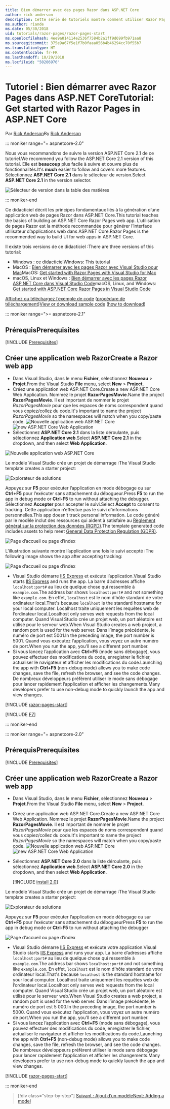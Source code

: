 ```yaml
---
title: Bien démarrer avec des pages Razor dans ASP.NET Core
author: rick-anderson
description: Cette série de tutoriels montre comment utiliser Razor Pages dans ASP.NET Core. Découvrez comment créer un modèle, générer du code pour Razor Pages, utiliser Entity Framework Core et SQL Server pour l’accès aux données, ajouter des fonctionnalités de recherche, ajouter la validation d’entrée et mettre à jour le modèle à l’aide de migrations.
ms.author: riande
ms.date: 05/30/2018
uid: tutorials/razor-pages/razor-pages-start
ms.openlocfilehash: 4ee9a014114e2536f7584b2a1ff9d699fb971aa8
ms.sourcegitcommit: 375e9a67f5e1f7b0faaa056b4b46294cc70f55b7
ms.translationtype: HT
ms.contentlocale: fr-FR
ms.lasthandoff: 10/29/2018
ms.locfileid: "50206976"
---
```

# <a name="tutorial-get-started-with-razor-pages-in-aspnet-core"></a><span data-ttu-id="4f3d7-104">Tutoriel : Bien démarrer avec Razor Pages dans ASP.NET Core</span><span class="sxs-lookup"><span data-stu-id="4f3d7-104">Tutorial: Get started with Razor Pages in ASP.NET Core</span></span>

<span data-ttu-id="4f3d7-105">Par [Rick Anderson](https://twitter.com/RickAndMSFT)</span><span class="sxs-lookup"><span data-stu-id="4f3d7-105">By [Rick Anderson](https://twitter.com/RickAndMSFT)</span></span>

::: moniker range="= aspnetcore-2.0"

<span data-ttu-id="4f3d7-106">Nous vous recommandons de suivre la version ASP.NET Core 2.1 de ce tutoriel.</span><span class="sxs-lookup"><span data-stu-id="4f3d7-106">We recommend you follow the ASP.NET Core 2.1 version of this tutorial.</span></span> <span data-ttu-id="4f3d7-107">Elle est **beaucoup** plus facile à suivre et couvre plus de fonctionnalités.</span><span class="sxs-lookup"><span data-stu-id="4f3d7-107">It's **much** easier to follow and covers more features.</span></span> <span data-ttu-id="4f3d7-108">Sélectionnez **ASP.NET Core 2.1** dans le sélecteur de version.</span><span class="sxs-lookup"><span data-stu-id="4f3d7-108">Select **ASP.NET Core 2.1** in the version selector.</span></span>

![Sélecteur de version dans la table des matières](razor-pages-start/_static/v21.png)

::: moniker-end

<span data-ttu-id="4f3d7-110">Ce didacticiel décrit les principes fondamentaux liés à la génération d’une application web de pages Razor dans ASP.NET Core.</span><span class="sxs-lookup"><span data-stu-id="4f3d7-110">This tutorial teaches the basics of building an ASP.NET Core Razor Pages web app.</span></span> <span data-ttu-id="4f3d7-111">L’utilisation de pages Razor est la méthode recommandée pour générer l’interface utilisateur d’applications web dans ASP.NET Core.</span><span class="sxs-lookup"><span data-stu-id="4f3d7-111">Razor Pages is the recommended way to build UI for web apps in ASP.NET Core.</span></span>

<span data-ttu-id="4f3d7-112">Il existe trois versions de ce didacticiel :</span><span class="sxs-lookup"><span data-stu-id="4f3d7-112">There are three versions of this tutorial:</span></span>

* <span data-ttu-id="4f3d7-113">Windows : ce didacticiel</span><span class="sxs-lookup"><span data-stu-id="4f3d7-113">Windows: This tutorial</span></span>
* <span data-ttu-id="4f3d7-114">MacOS : [Bien démarrer avec les pages Razor avec Visual Studio pour Mac](xref:tutorials/razor-pages-mac/razor-pages-start)</span><span class="sxs-lookup"><span data-stu-id="4f3d7-114">MacOS: [Get started with Razor Pages with Visual Studio for Mac](xref:tutorials/razor-pages-mac/razor-pages-start)</span></span>
* <span data-ttu-id="4f3d7-115">macOS, Linux et Windows : [Bien démarrer avec les pages Razor ASP.NET Core dans Visual Studio Code](xref:tutorials/razor-pages-vsc/razor-pages-start)</span><span class="sxs-lookup"><span data-stu-id="4f3d7-115">macOS, Linux, and Windows: [Get started with ASP.NET Core Razor Pages in Visual Studio Code](xref:tutorials/razor-pages-vsc/razor-pages-start)</span></span>

<span data-ttu-id="4f3d7-116">[Affichez ou téléchargez l’exemple de code](https://github.com/aspnet/Docs/tree/master/aspnetcore/tutorials/razor-pages/razor-pages-start/sample) ([procédure de téléchargement](xref:index#how-to-download-a-sample))</span><span class="sxs-lookup"><span data-stu-id="4f3d7-116">[View or download sample code](https://github.com/aspnet/Docs/tree/master/aspnetcore/tutorials/razor-pages/razor-pages-start/sample) ([how to download](xref:index#how-to-download-a-sample))</span></span>

::: moniker range=">= aspnetcore-2.1"

## <a name="prerequisites"></a><span data-ttu-id="4f3d7-117">Prérequis</span><span class="sxs-lookup"><span data-stu-id="4f3d7-117">Prerequisites</span></span>

[!INCLUDE [Prerequisites](~/includes/net-core-prereqs-windows.md)]

## <a name="create-a-razor-web-app"></a><span data-ttu-id="4f3d7-118">Créer une application web Razor</span><span class="sxs-lookup"><span data-stu-id="4f3d7-118">Create a Razor web app</span></span>

* <span data-ttu-id="4f3d7-119">Dans Visual Studio, dans le menu **Fichier**, sélectionnez **Nouveau** > **Projet**.</span><span class="sxs-lookup"><span data-stu-id="4f3d7-119">From the Visual Studio **File** menu, select **New** > **Project**.</span></span>
* <span data-ttu-id="4f3d7-120">Créez une application web ASP.NET Core.</span><span class="sxs-lookup"><span data-stu-id="4f3d7-120">Create a new ASP.NET Core Web Application.</span></span> <span data-ttu-id="4f3d7-121">Nommez le projet **RazorPagesMovie**.</span><span class="sxs-lookup"><span data-stu-id="4f3d7-121">Name the project **RazorPagesMovie**.</span></span> <span data-ttu-id="4f3d7-122">Il est important de nommer le projet *RazorPagesMovie* pour que les espaces de noms correspondent quand vous copiez/collez du code.</span><span class="sxs-lookup"><span data-stu-id="4f3d7-122">It's important to name the project *RazorPagesMovie* so the namespaces will match when you copy/paste code.</span></span>
 <span data-ttu-id="4f3d7-123">![Nouvelle application web ASP.NET Core](razor-pages-start/_static/np_2.1.png)</span><span class="sxs-lookup"><span data-stu-id="4f3d7-123">![new ASP.NET Core Web Application](razor-pages-start/_static/np_2.1.png)</span></span>
* <span data-ttu-id="4f3d7-124">Sélectionnez **ASP.NET Core 2.1** dans la liste déroulante, puis sélectionnez **Application web**.</span><span class="sxs-lookup"><span data-stu-id="4f3d7-124">Select **ASP.NET Core 2.1** in the dropdown, and then select **Web Application**.</span></span>

 ![Nouvelle application web ASP.NET Core](razor-pages-start/_static/np_2_2.1.png)

<span data-ttu-id="4f3d7-126">Le modèle Visual Studio crée un projet de démarrage :</span><span class="sxs-lookup"><span data-stu-id="4f3d7-126">The Visual Studio template creates a starter project:</span></span>

![Explorateur de solutions](razor-pages-start/_static/se2.1.png)

<span data-ttu-id="4f3d7-128">Appuyez sur **F5** pour exécuter l’application en mode débogage ou sur **Ctrl+F5** pour l’exécuter sans attachement du débogueur.</span><span class="sxs-lookup"><span data-stu-id="4f3d7-128">Press **F5** to run the app in debug mode or **Ctrl-F5** to run without attaching the debugger.</span></span> <span data-ttu-id="4f3d7-129">Sélectionnez **Accepter** pour accepter le suivi.</span><span class="sxs-lookup"><span data-stu-id="4f3d7-129">Select **Accept** to consent to tracking.</span></span> <span data-ttu-id="4f3d7-130">Cette application n’effectue pas le suivi d’informations personnelles.</span><span class="sxs-lookup"><span data-stu-id="4f3d7-130">This app doesn't track personal information.</span></span> <span data-ttu-id="4f3d7-131">Le code généré par le modèle inclut des ressources qui aident à satisfaire au [Règlement général sur la protection des données (RGPD)](xref:security/gdpr).</span><span class="sxs-lookup"><span data-stu-id="4f3d7-131">The template generated code includes assets to help meet [General Data Protection Regulation (GDPR)](xref:security/gdpr).</span></span>

![Page d’accueil ou page d’index](razor-pages-start/_static/homeGDPR.png)

<span data-ttu-id="4f3d7-133">L’illustration suivante montre l’application une fois le suivi accepté :</span><span class="sxs-lookup"><span data-stu-id="4f3d7-133">The following image shows the app after accepting tracking:</span></span>

![Page d’accueil ou page d’index](razor-pages-start/_static/home2.1.png)

* <span data-ttu-id="4f3d7-135">Visual Studio démarre [IIS Express](/iis/extensions/introduction-to-iis-express/iis-express-overview) et exécute l’application.</span><span class="sxs-lookup"><span data-stu-id="4f3d7-135">Visual Studio starts [IIS Express](/iis/extensions/introduction-to-iis-express/iis-express-overview) and runs the app.</span></span> <span data-ttu-id="4f3d7-136">La barre d’adresses affiche `localhost:port#` au lieu de quelque chose qui ressemble à `example.com`.</span><span class="sxs-lookup"><span data-stu-id="4f3d7-136">The address bar shows `localhost:port#` and not something like `example.com`.</span></span> <span data-ttu-id="4f3d7-137">En effet, `localhost` est le nom d’hôte standard de votre ordinateur local.</span><span class="sxs-lookup"><span data-stu-id="4f3d7-137">That's because `localhost` is the standard hostname for your local computer.</span></span> <span data-ttu-id="4f3d7-138">Localhost traite uniquement les requêtes web de l’ordinateur local.</span><span class="sxs-lookup"><span data-stu-id="4f3d7-138">Localhost only serves web requests from the local computer.</span></span> <span data-ttu-id="4f3d7-139">Quand Visual Studio crée un projet web, un port aléatoire est utilisé pour le serveur web.</span><span class="sxs-lookup"><span data-stu-id="4f3d7-139">When Visual Studio creates a web project, a random port is used for the web server.</span></span> <span data-ttu-id="4f3d7-140">Dans l’image précédente, le numéro de port est 5001.</span><span class="sxs-lookup"><span data-stu-id="4f3d7-140">In the preceding image, the port number is 5001.</span></span> <span data-ttu-id="4f3d7-141">Quand vous exécutez l’application, vous voyez un autre numéro de port.</span><span class="sxs-lookup"><span data-stu-id="4f3d7-141">When you run the app, you'll see a different port number.</span></span>
* <span data-ttu-id="4f3d7-142">Si vous lancez l’application avec **Ctrl+F5** (mode sans débogage), vous pouvez effectuer des modifications du code, enregistrer le fichier, actualiser le navigateur et afficher les modifications du code.</span><span class="sxs-lookup"><span data-stu-id="4f3d7-142">Launching the app with **Ctrl+F5** (non-debug mode) allows you to make code changes, save the file, refresh the browser, and see the code changes.</span></span> <span data-ttu-id="4f3d7-143">De nombreux développeurs préfèrent utiliser le mode sans débogage pour lancer rapidement l’application et afficher les changements.</span><span class="sxs-lookup"><span data-stu-id="4f3d7-143">Many developers prefer to use non-debug mode to quickly launch the app and view changes.</span></span>

[!INCLUDE [razor-pages-start](~/includes/RP/2.1/razor-pages-start.md)]

[!INCLUDE [F7](~/includes/RP/F7.md)]

::: moniker-end

::: moniker range="= aspnetcore-2.0"

## <a name="prerequisites"></a><span data-ttu-id="4f3d7-144">Prérequis</span><span class="sxs-lookup"><span data-stu-id="4f3d7-144">Prerequisites</span></span>

[!INCLUDE [Prerequisites](~/includes/net-core-prereqs-windows.md)]

## <a name="create-a-razor-web-app"></a><span data-ttu-id="4f3d7-145">Créer une application web Razor</span><span class="sxs-lookup"><span data-stu-id="4f3d7-145">Create a Razor web app</span></span>

* <span data-ttu-id="4f3d7-146">Dans Visual Studio, dans le menu **Fichier**, sélectionnez **Nouveau** > **Projet**.</span><span class="sxs-lookup"><span data-stu-id="4f3d7-146">From the Visual Studio **File** menu, select **New** > **Project**.</span></span>
* <span data-ttu-id="4f3d7-147">Créez une application web ASP.NET Core.</span><span class="sxs-lookup"><span data-stu-id="4f3d7-147">Create a new ASP.NET Core Web Application.</span></span> <span data-ttu-id="4f3d7-148">Nommez le projet **RazorPagesMovie**.</span><span class="sxs-lookup"><span data-stu-id="4f3d7-148">Name the project **RazorPagesMovie**.</span></span> <span data-ttu-id="4f3d7-149">Il est important de nommer le projet *RazorPagesMovie* pour que les espaces de noms correspondent quand vous copiez/collez du code.</span><span class="sxs-lookup"><span data-stu-id="4f3d7-149">It's important to name the project *RazorPagesMovie* so the namespaces will match when you copy/paste code.</span></span>
  <span data-ttu-id="4f3d7-150">![Nouvelle application web ASP.NET Core](../../razor-pages/index/_static/np.png)</span><span class="sxs-lookup"><span data-stu-id="4f3d7-150">![new ASP.NET Core Web Application](../../razor-pages/index/_static/np.png)</span></span>
* <span data-ttu-id="4f3d7-151">Sélectionnez **ASP.NET Core 2.0** dans la liste déroulante, puis sélectionnez **Application web**.</span><span class="sxs-lookup"><span data-stu-id="4f3d7-151">Select **ASP.NET Core 2.0** in the dropdown, and then select **Web Application**.</span></span>

  [!INCLUDE [install 2.0](~/includes/dotnetcore-on-dotnetfx-vs.md)]

<span data-ttu-id="4f3d7-152">Le modèle Visual Studio crée un projet de démarrage :</span><span class="sxs-lookup"><span data-stu-id="4f3d7-152">The Visual Studio template creates a starter project:</span></span>

![Explorateur de solutions](razor-pages-start/_static/se.png)

<span data-ttu-id="4f3d7-154">Appuyez sur **F5** pour exécuter l’application en mode débogage ou sur **Ctrl+F5** pour l’exécuter sans attachement du débogueur</span><span class="sxs-lookup"><span data-stu-id="4f3d7-154">Press **F5** to run the app in debug mode or **Ctrl-F5** to run without attaching the debugger</span></span>

![Page d’accueil ou page d’index](razor-pages-start/_static/home.png)

* <span data-ttu-id="4f3d7-156">Visual Studio démarre [IIS Express](/iis/extensions/introduction-to-iis-express/iis-express-overview) et exécute votre application.</span><span class="sxs-lookup"><span data-stu-id="4f3d7-156">Visual Studio starts [IIS Express](/iis/extensions/introduction-to-iis-express/iis-express-overview) and runs your app.</span></span> <span data-ttu-id="4f3d7-157">La barre d’adresses affiche `localhost:port#` au lieu de quelque chose qui ressemble à `example.com`.</span><span class="sxs-lookup"><span data-stu-id="4f3d7-157">The address bar shows `localhost:port#` and not something like `example.com`.</span></span> <span data-ttu-id="4f3d7-158">En effet, `localhost` est le nom d’hôte standard de votre ordinateur local.</span><span class="sxs-lookup"><span data-stu-id="4f3d7-158">That's because `localhost` is the standard hostname for your local computer.</span></span> <span data-ttu-id="4f3d7-159">Localhost traite uniquement les requêtes web de l’ordinateur local.</span><span class="sxs-lookup"><span data-stu-id="4f3d7-159">Localhost only serves web requests from the local computer.</span></span> <span data-ttu-id="4f3d7-160">Quand Visual Studio crée un projet web, un port aléatoire est utilisé pour le serveur web.</span><span class="sxs-lookup"><span data-stu-id="4f3d7-160">When Visual Studio creates a web project, a random port is used for the web server.</span></span> <span data-ttu-id="4f3d7-161">Dans l’image précédente, le numéro de port est 5 000.</span><span class="sxs-lookup"><span data-stu-id="4f3d7-161">In the preceding image, the port number is 5000.</span></span> <span data-ttu-id="4f3d7-162">Quand vous exécutez l’application, vous voyez un autre numéro de port.</span><span class="sxs-lookup"><span data-stu-id="4f3d7-162">When you run the app, you'll see a different port number.</span></span>
* <span data-ttu-id="4f3d7-163">Si vous lancez l’application avec **Ctrl+F5** (mode sans débogage), vous pouvez effectuer des modifications du code, enregistrer le fichier, actualiser le navigateur et afficher les modifications du code.</span><span class="sxs-lookup"><span data-stu-id="4f3d7-163">Launching the app with **Ctrl+F5** (non-debug mode) allows you to make code changes, save the file, refresh the browser, and see the code changes.</span></span> <span data-ttu-id="4f3d7-164">De nombreux développeurs préfèrent utiliser le mode sans débogage pour lancer rapidement l’application et afficher les changements.</span><span class="sxs-lookup"><span data-stu-id="4f3d7-164">Many developers prefer to use non-debug mode to quickly launch the app and view changes.</span></span>

[!INCLUDE [razor-pages-start](~/includes/RP/razor-pages-start.md)]

::: moniker-end

> [!div class="step-by-step"]
> [<span data-ttu-id="4f3d7-165">Suivant : Ajout d’un modèle</span><span class="sxs-lookup"><span data-stu-id="4f3d7-165">Next: Adding a model</span></span>](xref:tutorials/razor-pages/model)
